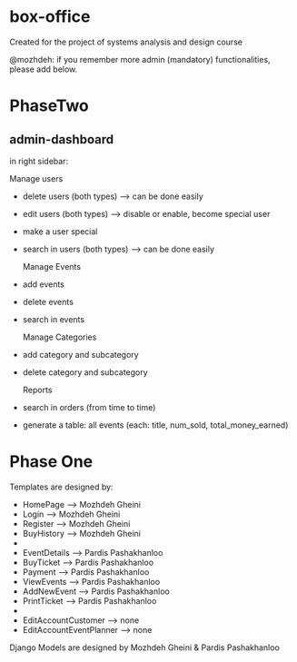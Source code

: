 # box-office
Created for the project of systems analysis and design course

@mozhdeh: if you remember more admin (mandatory) functionalities, please add below.

PhaseTwo
===============
admin-dashboard
--------------
in right sidebar:

  Manage users
* delete users (both types) --> can be done easily
* edit users (both types) --> disable or enable, become special user
* make a user special
* search in users (both types) --> can be done easily

  Manage Events
* add events
* delete events
* search in events

  Manage Categories
* add category and subcategory
* delete category and subcategory

  Reports
* search in orders (from time to time)
* generate a table: all events (each: title, num_sold, total_money_earned)

Phase One
===============
Templates are designed by:
* HomePage    --> Mozhdeh Gheini
* Login       --> Mozhdeh Gheini
* Register    --> Mozhdeh Gheini
* BuyHistory  --> Mozhdeh Gheini
* 
* EventDetails  --> Pardis Pashakhanloo
* BuyTicket     --> Pardis Pashakhanloo
* Payment       --> Pardis Pashakhanloo
* ViewEvents    --> Pardis Pashakhanloo
* AddNewEvent   --> Pardis Pashakhanloo
* PrintTicket	--> Pardis Pashakhanloo
* 
* EditAccountCustomer --> none
* EditAccountEventPlanner --> none

Django Models are designed by Mozhdeh Gheini & Pardis Pashakhanloo

